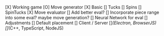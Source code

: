 [X] Working game
[O] Move generator
    [X] Basic
    [] Tucks
    [] Spins
    [] SpinTucks
[X] Move evaluator
    [] Add better eval?
[] Incorporate piece range into some eval? maybe move generation?
[] Neural Network for eval
[] Adjustments
[] Default placement
[] Client / Server
    []*(Electron, BrowserJS)
    []*(C++, TypeScript, NodeJS)